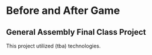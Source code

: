 # Before and After Game
## General Assembly Final Class Project

This project utilized (tba) technologies.